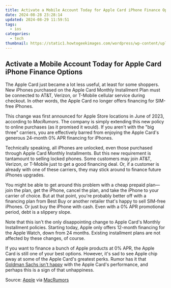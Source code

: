 ```yaml
---
title: Activate a Mobile Account Today for Apple Card iPhone Finance Options
date: 2024-08-28 23:28:14
updated: 2024-08-29 11:59:51
tags:
  - ios
categories:
  - tech
thumbnail: https://static1.howtogeekimages.com/wordpress/wp-content/uploads/2023/08/52778132638_66a4c11240_o.jpg
---
```


## Activate a Mobile Account Today for Apple Card iPhone Finance Options

The Apple Card just became a lot less useful, at least for some shoppers. New iPhones purchased on the Apple Card Monthly Installment Plan must be connected to AT&T, Verizon, or T-Mobile cellular service during checkout. In other words, the Apple Card no longer offers financing for SIM-free iPhones.

 This change was first announced for Apple Store locations in June of 2023, according to _MacRumors_. The company is simply extending this new policy to online purchases (as it promised it would). If you aren't with the "big three" carriers, you are effectively barred from enjoying the Apple Card's generous 24-month 0% APR financing for iPhones.

 Technically speaking, all iPhones are unlocked, even those purchased through Apple Card Monthly Installments. But this new requirement is tantamount to selling locked phones. Some customers may join AT&T, Verizon, or T-Mobile just to get a good financing deal. Or, if a customer is already with one of these carriers, they may stick around to finance future iPhones upgrades.

 You might be able to get around this problem with a cheap prepaid plan—join the plan, get the iPhone, cancel the plan, and take the iPhone to your carrier of choice. But at that point, you're probably better off with a financing plan from Best Buy or another retailer that's happy to sell SIM-free iPhones. Or just buy the iPhone with cash. Even with a 0% APR promotional period, debt is a slippery slope.

 Note that this isn't the only disappointing change to Apple Card's Monthly Installment policies. Starting today, Apple only offers 12-month financing for the Apple Watch, down from 24 months. Existing installment plans are not affected by these changes, of course.

 If you want to finance a bunch of Apple products at 0% APR, the Apple Card is still one of your best options. However, it's sad to see Apple chip away at some of the Apple Card's greatest perks. Rumor has it that [Goldman Sachs isn't happy](https://location-social.techidaily.com/does-google-pixel-8-pro-have-find-my-friends-drfone-by-drfone-virtual-android/) with the Apple Card's performance, and perhaps this is a sign of that unhappiness.

 Source: [Apple](https://support.apple.com/en-us/HT211204) via [MacRumors](https://forums.macrumors.com/threads/apple-card-monthly-financing-no-longer-available-for-sim-free-iphones.2398717/)

<ins class="adsbygoogle"
     style="display:block"
     data-ad-format="autorelaxed"
     data-ad-client="ca-pub-7571918770474297"
     data-ad-slot="1223367746"></ins>



<ins class="adsbygoogle"
     style="display:block"
     data-ad-client="ca-pub-7571918770474297"
     data-ad-slot="8358498916"
     data-ad-format="auto"
     data-full-width-responsive="true"></ins>
